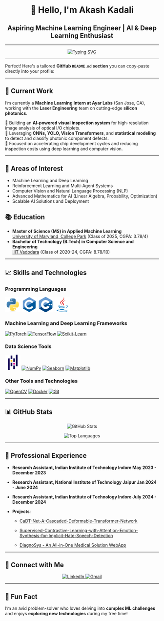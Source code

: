 <h1 align="center">👋 Hello, I'm Akash Kadali</h1>
<h2 align="center">Aspiring Machine Learning Engineer | AI & Deep Learning Enthusiast</h2>

---

<p align="center">
  <a href="https://github.com/Akash-Kadali">
    <img src="https://readme-typing-svg.demolab.com?font=Fira+Code&size=22&pause=1000&color=33A1FD&width=435&lines=Passionate+about+Machine+Learning+and+AI;Eager+to+Push+the+Boundaries+of+AI;Always+Learning+and+Building" alt="Typing SVG" />
  </a>
</p>

---

Perfect! Here's a tailored **GitHub `README.md` section** you can copy-paste directly into your profile:

---

## 🔭 Current Work

I’m currently a **Machine Learning Intern at Ayar Labs** (San Jose, CA), working with the **Laser Engineering** team on cutting-edge **silicon photonics**.

🚀 Building an **AI-powered visual inspection system** for high-resolution image analysis of optical I/O chiplets.  
🧠 Leveraging **CNNs, YOLO, Vision Transformers**, and **statistical modeling** to detect and classify photonic component defects.  
🔬 Focused on accelerating chip development cycles and reducing inspection costs using deep learning and computer vision.

---


## 🌱 Areas of Interest
- Machine Learning and Deep Learning
- Reinforcement Learning and Multi-Agent Systems
- Computer Vision and Natural Language Processing (NLP)
- Advanced Mathematics for AI (Linear Algebra, Probability, Optimization)
- Scalable AI Solutions and Deployment

## 📚 Education
- **Master of Science (MS) in Applied Machine Learning**  
  [University of Maryland, College Park](https://www.umd.edu)  (Class of 2025, CGPA: 3.78/4)
- **Bachelor of Technology (B.Tech) in Computer Science and Engineering**  
  [IIIT Vadodara](https://www.iiitvadodara.ac.in) (Class of 2020-24, CGPA: 8.78/10)

---

## 📈 Skills and Technologies

### **Programming Languages**
<p>
  <a href="https://www.python.org"><img src="https://raw.githubusercontent.com/devicons/devicon/master/icons/python/python-original.svg" alt="Python" width="50" height="50"/></a>
  <a href="https://www.cprogramming.com/"><img src="https://raw.githubusercontent.com/devicons/devicon/master/icons/c/c-original.svg" alt="C" width="50" height="50"/></a>
  <a href="https://www.w3schools.com/cpp/"><img src="https://raw.githubusercontent.com/devicons/devicon/master/icons/cplusplus/cplusplus-original.svg" alt="C++" width="50" height="50"/></a>
  <a href="https://www.java.com"><img src="https://raw.githubusercontent.com/devicons/devicon/master/icons/java/java-original.svg" alt="Java" width="50" height="50"/></a>
</p>

### **Machine Learning and Deep Learning Frameworks**
<p>
  <a href="https://pytorch.org"><img src="https://www.vectorlogo.zone/logos/pytorch/pytorch-icon.svg" alt="PyTorch" width="50" height="50"/></a>
  <a href="https://www.tensorflow.org"><img src="https://www.vectorlogo.zone/logos/tensorflow/tensorflow-icon.svg" alt="TensorFlow" width="50" height="50"/></a>
  <a href="https://scikit-learn.org"><img src="https://upload.wikimedia.org/wikipedia/commons/0/05/Scikit_learn_logo_small.svg" alt="Scikit-Learn" width="50" height="50"/></a>
</p>

### **Data Science Tools**
<p>
  <a href="https://pandas.pydata.org/"><img src="https://raw.githubusercontent.com/devicons/devicon/2ae2a900d2f041da66e950e4d48052658d850630/icons/pandas/pandas-original.svg" alt="Pandas" width="50" height="50"/></a>
  <a href="https://numpy.org/"><img src="https://upload.wikimedia.org/wikipedia/commons/3/31/NumPy_logo_2020.svg" alt="NumPy" width="50" height="50"/></a>
  <a href="https://seaborn.pydata.org/"><img src="https://seaborn.pydata.org/_images/logo-mark-lightbg.svg" alt="Seaborn" width="50" height="50"/></a>
  <a href="https://matplotlib.org/"><img src="https://upload.wikimedia.org/wikipedia/commons/8/84/Matplotlib_icon.svg" alt="Matplotlib" width="50" height="50"/></a>
</p>

### **Other Tools and Technologies**
<p>
  <a href="https://opencv.org/"><img src="https://www.vectorlogo.zone/logos/opencv/opencv-icon.svg" alt="OpenCV" width="50" height="50"/></a>
  <a href="https://www.docker.com/"><img src="https://www.vectorlogo.zone/logos/docker/docker-official.svg" alt="Docker" width="50" height="50"/></a>
  <a href="https://git-scm.com/"><img src="https://www.vectorlogo.zone/logos/git-scm/git-scm-icon.svg" alt="Git" width="50" height="50"/></a>
</p>

---

## 📊 GitHub Stats
<p align="center">
  <img src="https://github-readme-stats.vercel.app/api?username=akash-kadali&show_icons=true&hide_title=true&count_private=true&theme=radical" alt="GitHub Stats" />
</p>
<p align="center">
  <img src="https://github-readme-stats.vercel.app/api/top-langs/?username=akash-kadali&layout=compact&theme=radical" alt="Top Languages" />
</p>

---

## 💼 Professional Experience
- **Research Assistant, Indian Institute of Technology Indore May 2023 - December 2023**
- **Research Assistant, National Institute of Technology Jaipur Jan 2024 - June 2024**
- **Research Assistant, Indian Institute of Technology Indore July 2024 - December 2024**  

- **Projects**:
  - [CaDT-Net-A-Cascaded-Deformable-Transformer-Network](https://github.com/Akash-Kadali/CaDT-Net-A-Cascaded-Deformable-Transformer-Network)
    
  - [Supervised-Contrastive-Learning-with-Attention-Emotion-Synthesis-for-Implicit-Hate-Speech-Detection](https://github.com/Akash-Kadali/Supervised-Contrastive-Learning-with-Attention-Emotion-Synthesis-for-Implicit-Hate-Speech-Detection)
    
  - [DiagnoSys - An All-in-One Medical Solution WebApp](https://github.com/Akash-Kadali/DiagnoSys)

---

## 🤝 Connect with Me
<p align="center"> <a href="https://linkedin.com/in/sri-akash-kadali" target="_blank"> <img src="https://img.icons8.com/fluent/48/000000/linkedin.png" alt="LinkedIn" width="40" height="40"/> </a> <a href="mailto:srikadaliakash@gmail.com" target="_blank"> <img src="https://img.icons8.com/fluent/48/000000/gmail.png" alt="Gmail" width="40" height="40"/> </a> </p>

---

## 🌟 Fun Fact
I’m an avid problem-solver who loves delving into **complex ML challenges** and enjoys **exploring new technologies** during my free time!
